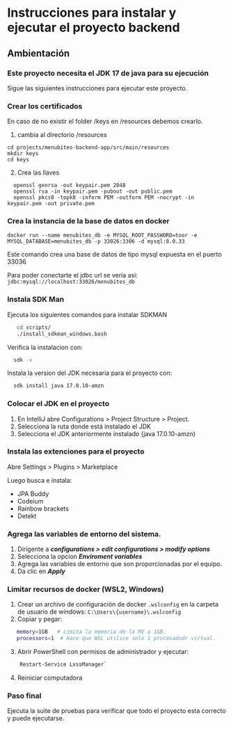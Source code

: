 # Instrucciones para instalar y ejecutar el proyecto backend


## Ambientación
### Este proyecto necesita el JDK 17 de java para su ejecución
Sigue las siguientes instrucciones para ejecutar este proyecto.

### Crear los certificados
En caso de no existir el folder /keys en /resources debemos crearlo.

1. cambia al directorio /resources
```shell
cd projects/menubites-backend-app/src/main/resources
mkdir keys
cd keys
```

2. Crea las llaves
```shell
  openssl genrsa -out keypair.pem 2048
  openssl rsa -in keypair.pem -pubout -out public.pem
  openssl pkcs8 -topk8 -inform PEM -outform PEM -nocrypt -in keypair.pem -out private.pem
```

### Crea la instancia de la base de datos en docker
```shell
docker run --name menubites_db -e MYSQL_ROOT_PASSWORD=toor -e MYSQL_DATABASE=menubites_db -p 33026:3306 -d mysql:8.0.33
```

Este comando crea una base de datos de tipo mysql expuesta en el puerto 33036

Para poder conectarte el jdbc url se vería así: `jdbc:mysql://localhost:33026/menubites_db`

### Instala SDK Man

Ejecuta los siguientes comandos para instalar SDKMAN
```sh
   cd scripts/
   ./install_sdkman_windows.bash
```

Verifica la instalacion con:
```sh
  sdk -v
```

Instala la version del JDK necesaria para el proyecto con:
```sh
  sdk install java 17.0.10-amzn
```

### Colocar el JDK en el proyecto
1. En IntelliJ abre Configurations > Project Structure > Project.
2. Selecciona la ruta donde está instalado el JDK
3. Selecciona el JDK anteriormente instalado (java 17.0.10-amzn)


### Instala las extenciones para el proyecto
Abre Settings > Plugins > Marketplace

Luego busca e instala:
- JPA Buddy
- Codeium
- Rainbow brackets
- Detekt

### Agrega las variables de entorno del sistema.
1. Dirigente a ***configurations > edit configurations > modify options***
2. Selecciona la opcion ***Enviroment variables***
3. Agrega las variables de entorno que son proporcionadas por el equipo.
4. Da clic en ***Apply***

### Limitar recursos de docker (WSL2, Windows)

1. Crear un archivo de configuración de docker `.wslconfig` en la carpeta de usuario de windows:
   `C:\Users\{username}\.wslconfig`
2. Copiar y pegar:

```sh
   memory=1GB   # Limita la memoria de la MV a 1GB.
   processors=1  # Hace que WSL utilice solo 1 procesadodr virtual.
```

3. Abrir PowerShell con permisos de administrador y ejecutar:
```sh
    Restart-Service LxssManager`
```
4. Reiniciar computadora

### Paso final
Ejecuta la suite de pruebas para verificar que todo el proyecto esta correcto y puede ejecutarse. 

